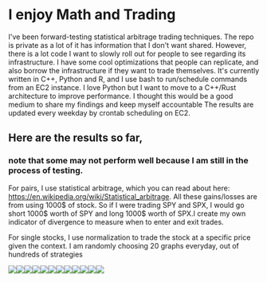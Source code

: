 
# I enjoy Math and Trading
I've been forward-testing statistical arbitrage trading techniques. The repo is private as a lot of it has information that I don't want shared. However, there is a lot code I want to slowly roll out for people to see regarding its infrastructure. I have some cool optimizations that people can replicate, and also borrow the infrastructure if they want to trade themselves. It's currently written in C++, Python and R, and I use bash to run/schedule commands from an EC2 instance. I love Python but I want to move to a C++/Rust architecture to improve performance. I thought this would be a good medium to share my findings and keep myself accountable
The results are updated every weekday by crontab scheduling on EC2.

## Here are the results so far, 
### note that some may not perform well because I am still in the process of testing.

For pairs, I use statistical arbitrage, which you can read about here: https://en.wikipedia.org/wiki/Statistical_arbitrage. All these gains/losses are from using 1000$ of stock. So if I were trading SPY and SPX, I would go short 1000$ worth of SPY and long 1000$ worth of SPX.I create my own indicator of divergence to measure when to enter and exit trades.

For single stocks, I use normalization to trade the stock at a specific price given the context.
I am randomly choosing 20 graphs everyday, out of hundreds of strategies 
<div>
<img src="./imgs/QQQ_106_capital.txt.jpg"/><img src="./imgs/QQQ_60_capital.txt.jpg"/><img src="./imgs/SPY_119_capital.txt.jpg"/><img src="./imgs/QQQ_18_capital.txt.jpg"/><img src="./imgs/SPY_18_capital.txt.jpg"/><img src="./imgs/SPY_119_capital.txt.jpg"/><img src="./imgs/SPY_QQQ_54_capital.txt.jpg"/><img src="./imgs/SPY_0_capital.txt.jpg"/><img src="./imgs/QQQ_48_capital.txt.jpg"/><img src="./imgs/SPY_QQQ_55_capital.txt.jpg"/><img src="./imgs/SPY_50_capital.txt.jpg"/><img src="./imgs/SPY_12_capital.txt.jpg"/>
</div>
